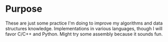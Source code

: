 # Purpose

These are just some practice I'm doing to improve my algorithms and data structures knowledge. Implementations in various languages, though I will favor C/C++ and Python. Might try some assembly because it sounds fun.
